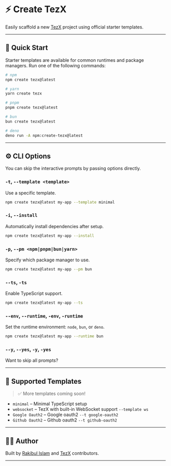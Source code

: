 # ⚡ Create TezX

Easily scaffold a new [TezX](https://github.com/tezxjs/tezx) project using official starter templates.

---

## 🚀 Quick Start

Starter templates are available for common runtimes and package managers. Run one of the following commands:

```bash
# npm
npm create tezx@latest

# yarn
yarn create tezx

# pnpm
pnpm create tezx@latest

# bun
bun create tezx@latest

# deno
deno run -A npm:create-tezx@latest
````

---

## ⚙️ CLI Options

You can skip the interactive prompts by passing options directly.

### `-t`, `--template <template>`

Use a specific template.

```bash
npm create tezx@latest my-app --template minimal
```

### `-i`, `--install`

Automatically install dependencies after setup.

```bash
npm create tezx@latest my-app --install
```

### `-p`, `--pm <npm|pnpm|bun|yarn>`

Specify which package manager to use.

```bash
npm create tezx@latest my-app --pm bun
```

### `--ts`, `-ts`

Enable TypeScript support.

```bash
npm create tezx@latest my-app --ts
```

### `--env`, `--runtime`, `-env`, `-runtime`

Set the runtime environment: `node`, `bun`, or `deno`.

```bash
npm create tezx@latest my-app --runtime bun
```

### `--y`, `--yes`, `-y`, `-yes`

Want to skip all prompts?

---

## 📁 Supported Templates

> ✅ More templates coming soon!

* `minimal` – Minimal TypeScript setup
* `websocket` – TezX with built-in WebSocket support `--template ws`
* `Google Oauth2` – Google oauth2 `--t google-oauth2`
* `Github Oauth2` – Github oauth2 `--t github-oauth2`

---

## 🧑‍💻 Author

Built by [Rakibul Islam](https://github.com/srakib17)
and [TezX](https://github.com/tezxjs/tezx) contributors.

---
